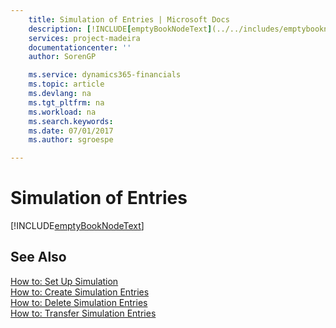 ```yaml
---
    title: Simulation of Entries | Microsoft Docs
    description: [!INCLUDE[emptyBookNodeText](../../includes/emptybooknodetext_md.md)]
    services: project-madeira
    documentationcenter: ''
    author: SorenGP

    ms.service: dynamics365-financials
    ms.topic: article
    ms.devlang: na
    ms.tgt_pltfrm: na
    ms.workload: na
    ms.search.keywords:
    ms.date: 07/01/2017
    ms.author: sgroespe

---
```

# Simulation of Entries
[!INCLUDE[emptyBookNodeText](../../includes/emptybooknodetext_md.md)]

## See Also
[How to: Set Up Simulation](how-to-set-up-simulation.md)  
[How to: Create Simulation Entries](how-to-create-simulation-entries.md)  
[How to: Delete Simulation Entries](how-to-delete-simulation-entries.md)  
[How to: Transfer Simulation Entries](how-to-transfer-simulation-entries.md)  
